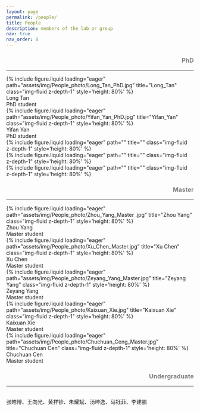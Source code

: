 ```yaml
---
layout: page
permalink: /people/
title: People
description: members of the lab or group
nav: true
nav_order: 8
---
```


<div>
  <h3 style='text-align: right; color: gray;'>PhD</h3>
</div>
<hr>
<div class="row">
    <div class="col-sm mt-3 mt-md-0">
        {% include figure.liquid loading="eager" path="assets/img/People_photo/Long_Tan_PhD.jpg" title="Long_Tan" class="img-fluid z-depth-1" style='height: 80%' %}
        <div class='caption'>Long Tan<br>PhD student</div>
    </div>
    <div class="col-sm mt-3 mt-md-0">
        {% include figure.liquid loading="eager" path="assets/img/People_photo/Yifan_Yan_PhD.jpg" title="Yifan_Yan" class="img-fluid z-depth-1" style='height: 80%' %}
        <div class='caption'>Yifan Yan<br>PhD student</div>
    </div>
    <div class="col-sm mt-3 mt-md-0">
        {% include figure.liquid loading="eager" path="" title="" class="img-fluid z-depth-1" style='height: 80%' %}
    </div>    
    <div class="col-sm mt-3 mt-md-0">
        {% include figure.liquid loading="eager" path="" title="" class="img-fluid z-depth-1" style='height: 80%' %}
    </div>
    <div class="col-sm mt-3 mt-md-0">
        {% include figure.liquid loading="eager" path="" title="" class="img-fluid z-depth-1" style='height: 80%' %}
    </div>
</div>

<div>
  <h3 style='text-align: right; color: gray;'>Master</h3>
</div>
<hr>
<div class="row">
    <div class="col-sm mt-3 mt-md-0">
        {% include figure.liquid loading="eager" path="assets/img/People_photo/Zhou_Yang_Master .jpg" title="Zhou Yang" class="img-fluid z-depth-1" style='height: 80%' %}
        <div class='caption'>Zhou Yang<br>Master student</div>
    </div>
    <div class="col-sm mt-3 mt-md-0">
        {% include figure.liquid loading="eager" path="assets/img/People_photo/Xu_Chen_Master.jpg" title="Xu Chen" class="img-fluid z-depth-1" style='height: 80%' %}
        <div class='caption'>Xu Chen<br>Master student</div>
    </div>
    <div class="col-sm mt-3 mt-md-0">
        {% include figure.liquid loading="eager" path="assets/img/People_photo/Zeyang_Yang_Master.jpg" title="Zeyang Yang" class="img-fluid z-depth-1" style='height: 80%' %}
        <div class='caption'>Zeyang Yang<br>Master student</div>
    </div>
    <div class="col-sm mt-3 mt-md-0">
        {% include figure.liquid loading="eager" path="assets/img/People_photo/Kaixuan_Xie.jpg" title="Kaixuan Xie" class="img-fluid z-depth-1" style='height: 80%' %}
        <div class='caption'>Kaixuan Xie<br>Master student</div>
    </div>
    <div class="col-sm mt-3 mt-md-0">
        {% include figure.liquid loading="eager" path="assets/img/People_photo/Chuchuan_Ceng_Master.jpg" title="Chuchuan Cen" class="img-fluid z-depth-1" style='height: 80%' %}
        <div class='caption'>Chuchuan Cen<br>Master student</div>
    </div>
</div>

<div>
  <h3 style='text-align: right; color: gray;'>Undergraduate</h3>
</div>
<hr>
<br>
张皓博、王向光、黄祥钞、朱耀斌、汤坤逸、马钰菲、李建鹏

